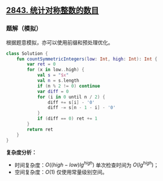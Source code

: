 ## [2843. 统计对称整数的数目](https://leetcode.cn/problems/count-symmetric-integers/)

### 题解（模拟）

根据题意模拟，亦可以使用前缀和预处理优化。

```kotlin
class Solution {
    fun countSymmetricIntegers(low: Int, high: Int): Int {
        var ret = 0
        for (x in low..high) {
            val s = "$x"
            val n = s.length
            if (n % 2 != 0) continue
            var diff = 0
            for (i in 0 until n / 2) {
                diff += s[i] - '0'
                diff -= s[n - 1 - i] - '0'
            }
            if (diff == 0) ret += 1
        }
        return ret
    }
}
```

**复杂度分析：**

- 时间复杂度：$O((high-low)lg^{high})$ 单次检查时间为 $O(lg^{high})$；
- 空间复杂度：$O(1)$ 仅使用常量级别空间。
